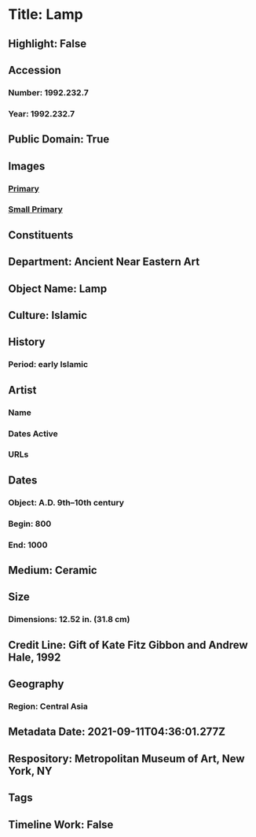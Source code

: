 # Title: Lamp
## Highlight: False
## Accession
### Number: 1992.232.7
### Year: 1992.232.7
## Public Domain: True
## Images
### [Primary](https://images.metmuseum.org/CRDImages/an/original/262000.jpg)
### [Small Primary](https://images.metmuseum.org/CRDImages/an/web-large/262000.jpg)
## Constituents
## Department: Ancient Near Eastern Art
## Object Name: Lamp
## Culture: Islamic
## History
### Period: early Islamic
## Artist
### Name
### Dates Active
### URLs
## Dates
### Object: A.D. 9th–10th century
### Begin: 800
### End: 1000
## Medium: Ceramic
## Size
### Dimensions: 12.52 in. (31.8 cm)
## Credit Line: Gift of Kate Fitz Gibbon and Andrew Hale, 1992
## Geography
### Region: Central Asia
## Metadata Date: 2021-09-11T04:36:01.277Z
## Respository: Metropolitan Museum of Art, New York, NY
## Tags
## Timeline Work: False